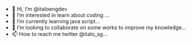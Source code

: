 - 👋 Hi, I’m @italoengdev
- 👀 I’m interested in learn about coding ...
- 🌱 I’m currently learning java script...
- 💞️ I’m looking to collaborate on some works to improve my knowledge...
- 📫 How to reach me twitter @italo_sg...

<!---
italoengdev/italoengdev is a ✨ special ✨ repository because its `README.md` (this file) appears on your GitHub profile.
You can click the Preview link to take a look at your changes.
--->
